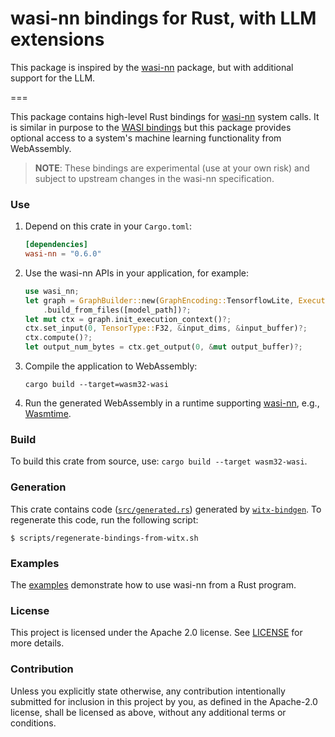 # wasi-nn bindings for Rust, with LLM extensions

This package is inspired by the [wasi-nn] package, but with additional support for the LLM.

===

This package contains high-level Rust bindings for [wasi-nn] system calls. It is similar in purpose
to the [WASI bindings] but this package provides optional access to a system's machine learning
functionality from WebAssembly.

[wasi-nn]: https://github.com/WebAssembly/wasi-nn
[WASI bindings]: https://github.com/bytecodealliance/wasi

> __NOTE__: These bindings are experimental (use at your own risk) and subject to upstream changes
> in the wasi-nn specification.


### Use

1. Depend on this crate in your `Cargo.toml`:
    ```toml
    [dependencies]
    wasi-nn = "0.6.0"
    ```

2. Use the wasi-nn APIs in your application, for example:
    ```rust
    use wasi_nn;
    let graph = GraphBuilder::new(GraphEncoding::TensorflowLite, ExecutionTarget::CPU)
        .build_from_files([model_path])?;
    let mut ctx = graph.init_execution_context()?;
    ctx.set_input(0, TensorType::F32, &input_dims, &input_buffer)?;
    ctx.compute()?;
    let output_num_bytes = ctx.get_output(0, &mut output_buffer)?;
    ```

3. Compile the application to WebAssembly:
    ```shell script
    cargo build --target=wasm32-wasi
    ```

4. Run the generated WebAssembly in a runtime supporting [wasi-nn], e.g., [Wasmtime].

[Wasmtime]: https://wasmtime.dev


### Build

To build this crate from source, use: `cargo build --target wasm32-wasi`.


### Generation

This crate contains code ([`src/generated.rs`](src/generated.rs)) generated by
[`witx-bindgen`](https://github.com/bytecodealliance/wasi/tree/main/crates/witx-bindgen). To
regenerate this code, run the following script:

```console
$ scripts/regenerate-bindings-from-witx.sh
```


### Examples

The [examples] demonstrate how to use wasi-nn from a Rust program.

[examples]: examples


### License

This project is licensed under the Apache 2.0 license. See [LICENSE] for more details.

[LICENSE]: ../LICENSE


### Contribution

Unless you explicitly state otherwise, any contribution intentionally submitted for inclusion in
this project by you, as defined in the Apache-2.0 license, shall be licensed as above, without any
additional terms or conditions.
